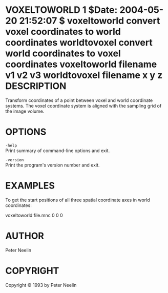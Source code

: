 VOXELTOWORLD
1
$Date: 2004-05-20 21:52:07 $
voxeltoworld
convert voxel coordinates to world coordinates
worldtovoxel
convert world coordinates to voxel coordinates
voxeltoworld
filename
v1
v2
v3
worldtovoxel
filename
x
y
z
DESCRIPTION
===========

Transform coordinates of a point between voxel and world coordinate systems. The voxel coordinate system is aligned with the sampling grid of the image volume.

OPTIONS
=======

`-help`  
Print summary of command-line options and exit.

`-version`  
Print the program's version number and exit.

EXAMPLES
========

To get the start positions of all three spatial coordinate axes in world coordinates:

voxeltoworld file.mnc 0 0 0

AUTHOR
======

Peter Neelin

COPYRIGHT
=========

Copyright © 1993 by Peter Neelin
